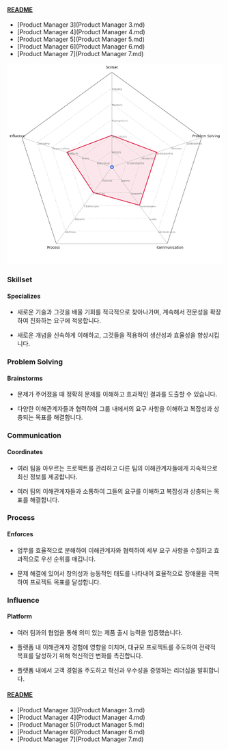 
#### [README](README.md)
* [Product Manager 3](Product Manager 3.md)
* [Product Manager 4](Product Manager 4.md)
* [Product Manager 5](Product Manager 5.md)
* [Product Manager 6](Product Manager 6.md)
* [Product Manager 7](Product Manager 7.md)
<picture>
  <img alt="Template Chart" src="charts/Product Manager 5.png">
</picture>

        
### Skillset
            
#### Specializes

* 새로운 기술과 그것을 배울 기회를 적극적으로 찾아나가며, 계속해서 전문성을 확장하여 진화하는 요구에 적응합니다.

* 새로운 개념을 신속하게 이해하고, 그것들을 적용하여 생산성과 효율성을 향상시킵니다.
        
### Problem Solving
            
#### Brainstorms

* 문제가 주어졌을 때 정확히 문제를 이해하고 효과적인 결과를 도출할 수 있습니다.

* 다양한 이해관계자들과 협력하여 그룹 내에서의 요구 사항을 이해하고 복잡성과 상충되는 목표를 해결합니다.

### Communication
            
#### Coordinates

* 여러 팀을 아우르는 프로젝트를 관리하고 다른 팀의 이해관계자들에게 지속적으로 최신 정보를 제공합니다.

* 여러 팀의 이해관계자들과 소통하여 그들의 요구를 이해하고 복잡성과 상충되는 목표를 해결합니다.

### Process
            
#### Enforces

* 업무를 효율적으로 분해하여 이해관계자와 협력하여 세부 요구 사항을 수집하고 효과적으로 우선 순위를 매깁니다.

* 문제 해결에 있어서 창의성과 능동적인 태도를 나타내어 효율적으로 장애물을 극복하여 프로젝트 목표를 달성합니다.

### Influence
            
#### Platform

* 여러 팀과의 협업을 통해 의미 있는 제품 출시 능력을 입증했습니다.

* 플랫폼 내 이해관계자 경험에 영향을 미치며, 대규모 프로젝트를 주도하여 전략적 목표를 달성하기 위해 혁신적인 변화를 촉진합니다.

* 플랫폼 내에서 고객 경험을 주도하고 혁신과 우수성을 증명하는 리더십을 발휘합니다.

#### [README](README.md)
* [Product Manager 3](Product Manager 3.md)
* [Product Manager 4](Product Manager 4.md)
* [Product Manager 5](Product Manager 5.md)
* [Product Manager 6](Product Manager 6.md)
* [Product Manager 7](Product Manager 7.md)